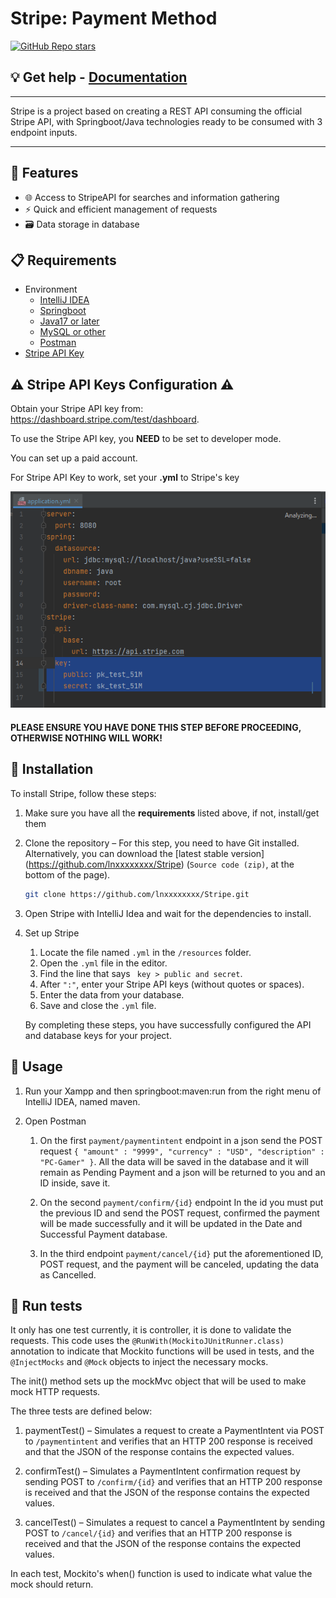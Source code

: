 # Stripe: Payment Method
[![GitHub Repo stars](https://img.shields.io/github/stars/lnxxxxxxxx/Stripe?style=social)](https://github.com/lnxxxxxxxx/Stripe/stargazers)

## 💡 Get help - [Documentation](./DOCUMENTATION.md)

<hr/>

Stripe is a project based on creating a REST API consuming the official Stripe API, with Springboot/Java technologies ready to be consumed with 3 endpoint inputs.

<hr/>

## 🚀 Features
- 🌐 Access to StripeAPI for searches and information gathering
- ⚡ Quick and efficient management of requests
- 🗃️ Data storage in database

## 📋 Requirements

- Environment 
  - [IntelliJ IDEA](https://www.jetbrains.com/idea/download)
  - [Springboot](https://spring.io/)
  - [Java17 or later](https://www.oracle.com/ar/java/technologies/downloads/)
  - [MySQL or other](https://www.apachefriends.org/download.html)
  - [Postman](https://www.postman.com/product/rest-client/)
- [Stripe API Key](https://stripe.com/)

## ⚠️ Stripe API Keys Configuration ⚠️ 

Obtain your Stripe API key from: https://dashboard.stripe.com/test/dashboard.

To use the Stripe API key, you **NEED** to be set to developer mode.

You can set up a paid account.

For Stripe API Key to work, set your **.yml** to Stripe's key

![For Stripe API Key to work, set your .yml to Stripe's key](./img/StripeKey.png)

#### **PLEASE ENSURE YOU HAVE DONE THIS STEP BEFORE PROCEEDING, OTHERWISE NOTHING WILL WORK!**

## 💾 Installation

To install Stripe, follow these steps:

1. Make sure you have all the **requirements** listed above, if not, install/get them


2. Clone the repository – For this step, you need to have Git installed. Alternatively,
   you can download the [latest stable version] (https://github.com/lnxxxxxxxx/Stripe) (`Source code (zip)`, at the bottom of the page).

    ```bash
    git clone https://github.com/lnxxxxxxxx/Stripe.git
    ```

3. Open Stripe with IntelliJ Idea and wait for the dependencies to install.
4. Set up Stripe
   1. Locate the file named `.yml` in the `/resources` folder.
   2. Open the `.yml` file in the editor.
   4. Find the line that says ` key > public and secret`.
   5. After `":"`, enter your Stripe API keys (without quotes or spaces).
   6. Enter the data from your database.
   7. Save and close the `.yml` file.

   By completing these steps, you have successfully configured the API and database keys for your project.
   
   
## 🔧 Usage

1. Run your Xampp and then springboot:maven:run from the right menu of IntelliJ IDEA, named maven.


2. Open Postman
   1. On the first ``payment/paymentintent`` endpoint in a json send the POST request
``{ "amount" : "9999",
"currency" : "USD",
"description" : "PC-Gamer" }``.
All the data will be saved in the database and it will remain as Pending Payment and a json will be returned to you and an ID inside, save it.

   2. On the second ``payment/confirm/{id}`` endpoint
In the id you must put the previous ID and send the POST request, confirmed the payment will be made successfully and it will be updated in the Date and Successful Payment database.
   3. In the third endpoint ``payment/cancel/{id}`` put the aforementioned ID, POST request, and the payment will be canceled, updating the data as Cancelled.
   
## 🔎 Run tests

It only has one test currently, it is controller, it is done to validate the requests.
This code uses the ``@RunWith(MockitoJUnitRunner.class)`` annotation to indicate that Mockito functions will be used in tests, and the `@InjectMocks` and `@Mock` objects to inject the necessary mocks.

The init() method sets up the mockMvc object that will be used to make mock HTTP requests.

The three tests are defined below:

1. paymentTest() – Simulates a request to create a PaymentIntent via POST to `/paymentintent` and verifies that an HTTP 200 response is received and that the JSON of the response contains the expected values.

2. confirmTest() – Simulates a PaymentIntent confirmation request by sending POST to `/confirm/{id}` and verifies that an HTTP 200 response is received and that the JSON of the response contains the expected values.

3. cancelTest() – Simulates a request to cancel a PaymentIntent by sending POST to `/cancel/{id}` and verifies that an HTTP 200 response is received and that the JSON of the response contains the expected values.

In each test, Mockito's when() function is used to indicate what value the mock should return.

